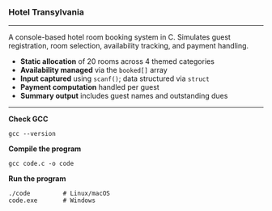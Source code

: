 ### Hotel Transylvania
---

A console-based hotel room booking system in C. Simulates guest registration, room selection, availability tracking, and payment handling.

- **Static allocation** of 20 rooms across 4 themed categories  
- **Availability managed** via the `booked[]` array  
- **Input captured** using `scanf()`; data structured via `struct`  
- **Payment computation** handled per guest  
- **Summary output** includes guest names and outstanding dues
---
**Check GCC**
   ```
   gcc --version
   ```

**Compile the program**
   ```
   gcc code.c -o code
   ```
**Run the program**
   ```
   ./code         # Linux/macOS
   code.exe       # Windows
